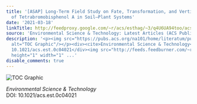 ```yaml
---
title: '[ASAP] Long-Term Field Study on Fate, Transformation, and Vertical Transport
  of Tetrabromobisphenol A in Soil–Plant Systems'
date: '2021-03-18'
linkTitle: http://feedproxy.google.com/~r/acs/esthag/~3/q4U6UA94too/acs.est.0c04021
source: 'Environmental Science & Technology: Latest Articles (ACS Publications)'
description: '<p><img src="https://pubs.acs.org/na101/home/literatum/publisher/achs/journals/content/esthag/0/esthag.ahead-of-print/acs.est.0c04021/20210318/images/medium/es0c04021_0007.gif"
  alt="TOC Graphic"/></p><div><cite>Environmental Science & Technology</cite></div><div>DOI:
  10.1021/acs.est.0c04021</div><img src="http://feeds.feedburner.com/~r/acs/esthag/~4/q4U6UA94too"
  height="1" width="1" ...'
disable_comments: true
---
```

<p><img src="https://pubs.acs.org/na101/home/literatum/publisher/achs/journals/content/esthag/0/esthag.ahead-of-print/acs.est.0c04021/20210318/images/medium/es0c04021_0007.gif" alt="TOC Graphic"/></p><div><cite>Environmental Science & Technology</cite></div><div>DOI: 10.1021/acs.est.0c04021</div><img src="http://feeds.feedburner.com/~r/acs/esthag/~4/q4U6UA94too" height="1" width="1" ...